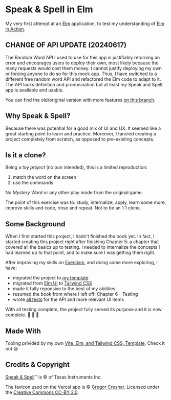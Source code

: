 # Speak & Spell in Elm

My very first attempt at an [Elm](https://elm-lang.org/) application, to test
my understanding of [Elm in
Action](https://www.manning.com/books/elm-in-action).

## CHANGE OF API UPDATE (20240617)

The Random Word API I used to use for this app is justifiably returning an
error and encourages users to deploy their own, most likely because the many
requests would cost them money. I cannot justify deploying my own or forcing
anyone to do so for this mock app. Thus, I have switched to a different free
random word API and refactored the Elm code to adapt to it. The API lacks
definition and pronunciation but at least my Speak and Spell app is available
and usable.

You can find the old/original version with more features [on this branch](https://github.com/gacallea/elm_speakandspell/tree/old_api_version_with_translations).

## Why Speak & Spell?

Because there was potential for a good mix of UI and UX. It seemed like a great
starting point to learn and practice. Moreover, I fancied creating a project
completely from scratch, as opposed to pre-existing concepts.

## Is it a clone?

Being a _toy project_ (no pun intended), this is a limited reproduction:

1. match the word on the screen
2. use the commands

No _Mystery Word_ or any other play mode from the original game.

The point of this exercise was to: study, internalize, apply, learn some more,
improve skills and code, rinse and repeat. Not to be an 1:1 clone.

## Some Background

When I first started this project, I hadn't finished the book yet. In fact, I
started creating this project right after finishing Chapter 5: a chapter that
covered all the basics up to testing. I needed to internalize the concepts I
had learned up to that point, and to make sure I was getting them right.

After improving my skills on
[Exercism](https://exercism.org/profiles/gacallea), and doing some more
exploring, I have:

- migrated the project to [my
  template](https://github.com/gacallea/elm_vite_tailwind_template)
- migrated from [Elm
  UI](https://github.com/gacallea/elm_speakandspell/tree/elm_ui_version) to
  [Tailwind CSS](https://tailwindcss.com/)
- made it fully reponsive to the best of my abilities
- resumed the book from where I left off: Chapter 6 - Testing
- wrote [all
  tests](https://github.com/gacallea/elm_speakandspell/blob/main/tests/SpeakAndSpellTest.elm)
  for the API and more relevant UI items

With all testing complete, the project fully served its purpose and it is now
complete. 🎉 🎉 🎉

## Made With

Tooling privided by my own [Vite, Elm, and Tailwind CSS,
Template](https://github.com/gacallea/elm_vite_tailwind_template). Check it out
😃

## Credits & Copyright

[Speak & Spell](<https://en.wikipedia.org/wiki/Speak_%26_Spell_(toy)>)™ is © of
Texas Instruments Inc.

The favicon used on the Vercel app is © [Gregor
Cresnar](https://thenounproject.com/icon/speak-1616157/). Licensed under the
[Creative Commons CC-BY 3.0](https://creativecommons.org/licenses/by/3.0/).
